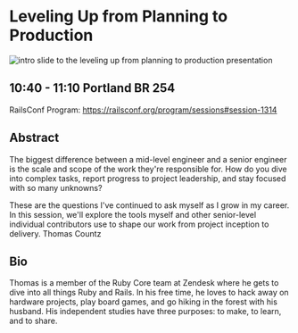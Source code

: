 # Leveling Up from Planning to Production

![intro slide to the leveling up from planning to production presentation](https://user-images.githubusercontent.com/19786848/168628257-6f6be1ba-c2c4-4609-9eb9-76b7a61769de.jpeg)

## 10:40 - 11:10 Portland BR 254
RailsConf Program: https://railsconf.org/program/sessions#session-1314

## Abstract
The biggest difference between a mid-level engineer and a senior engineer is the scale and scope of the work they're responsible for. How do you dive into complex tasks, report progress to project leadership, and stay focused with so many unknowns?

These are the questions I've continued to ask myself as I grow in my career. In this session, we'll explore the tools myself and other senior-level individual contributors use to shape our work from project inception to delivery.
Thomas Countz

## Bio
Thomas is a member of the Ruby Core team at Zendesk where he gets to dive into all things Ruby and Rails. In his free time, he loves to hack away on hardware projects, play board games, and go hiking in the forest with his husband. His independent studies have three purposes: to make, to learn, and to share.
